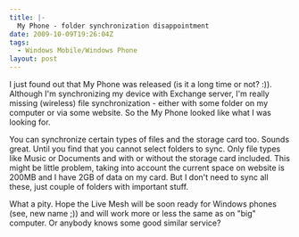 ```yaml
---
title: |-
  My Phone - folder synchronization disappointment
date: 2009-10-09T19:26:04Z
tags:
  - Windows Mobile/Windows Phone
layout: post
---
```

I just found out that My Phone was released (is it a long time or not? :)). Although I'm synchronizing my device with Exchange server, I'm really missing (wireless) file synchronization - either with some folder on my computer or via some website. So the My Phone looked like what I was looking for.

You can synchronize certain types of files and the storage card too. Sounds great. Until you find that you cannot select folders to sync. Only file types like Music or Documents and with or without the storage card included. This might be little problem, taking into account the current space on website is 200MB and I have 2GB of data on my card. But I don't need to sync all these, just couple of folders with important stuff.

What a pity. Hope the Live Mesh will be soon ready for Windows phones (see, new name ;)) and will work more or less the same as on "big" computer. Or anybody knows some good similar service?